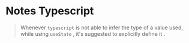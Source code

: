 # Notes Typescript 

> Whenever `typescript` is not able to infer the type of a value used,
> while using  `useState` , it's suggested 
> to explicitly define it .